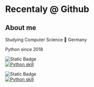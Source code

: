 # Recentaly @ Github

## About me

Studying Computer Science 📍 Germany

Python since 2018 

![Static Badge](https://img.shields.io/badge/Specialized_in-Python_3-blue) <br>
[![Python skill](https://skillicons.dev/icons?i=py)](https://skillicons.dev)

![Static Badge](https://img.shields.io/badge/VSCode_User) <br>
[![Python skill](https://skillicons.dev/icons?i=vscode)](https://skillicons.dev)

